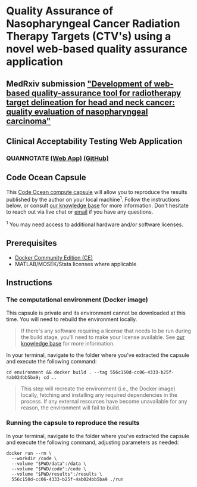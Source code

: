 # Quality Assurance of Nasopharyngeal Cancer Radiation Therapy Targets (CTV's) using  a novel web-based quality assurance application

## MedRxiv submission ["Development of web-based quality-assurance tool for radiotherapy target delineation for head and neck cancer: quality evaluation of nasopharyngeal carcinoma"](https://www.medrxiv.org/content/10.1101/2021.02.24.21252123v1)

## Clinical Acceptability Testing Web Application

### QUANNOTATE [(Web App)](https://www.quannotate.com) [(GitHub)](www.github.com/bhklab/quannotate)

## Code Ocean Capsule

This [Code Ocean compute capsule](codeocean.com/capsule/1953079/tree) will allow you to reproduce the results published by the author on your local machine<sup>1</sup>. Follow the instructions below, or consult [our knowledge base](https://help.codeocean.com/user-manual/sharing-and-finding-published-capsules/exporting-capsules-and-reproducing-results-on-your-local-machine) for more information. Don't hesitate to reach out via live chat or [email](mailto:support@codeocean.com) if you have any questions.

<sup>1</sup> You may need access to additional hardware and/or software licenses.

## Prerequisites

- [Docker Community Edition (CE)](https://www.docker.com/community-edition)
- MATLAB/MOSEK/Stata licenses where applicable

## Instructions

### The computational environment (Docker image)

This capsule is private and its environment cannot be downloaded at this time. You will need to rebuild the environment locally.

> If there's any software requiring a license that needs to be run during the build stage, you'll need to make your license available. See [our knowledge base](https://help.codeocean.com/user-manual/sharing-and-finding-published-capsules/exporting-capsules-and-reproducing-results-on-your-local-machine) for more information.

In your terminal, navigate to the folder where you've extracted the capsule and execute the following command:
```shell
cd environment && docker build . --tag 556c150d-cc06-4333-b25f-4ab024bb5ba9; cd ..
```

> This step will recreate the environment (i.e., the Docker image) locally, fetching and installing any required dependencies in the process. If any external resources have become unavailable for any reason, the environment will fail to build.

### Running the capsule to reproduce the results

In your terminal, navigate to the folder where you've extracted the capsule and execute the following command, adjusting parameters as needed:
```shell
docker run --rm \
  --workdir /code \
  --volume "$PWD/data":/data \
  --volume "$PWD/code":/code \
  --volume "$PWD/results":/results \
  556c150d-cc06-4333-b25f-4ab024bb5ba9 ./run
```
